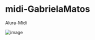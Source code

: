 # midi-GabrielaMatos
Alura-Midi

![image](https://github.com/gabimatos81/midi-GabrielaMatos/assets/99931221/33f1ee0c-ef40-484d-be29-68b7101146f6)

